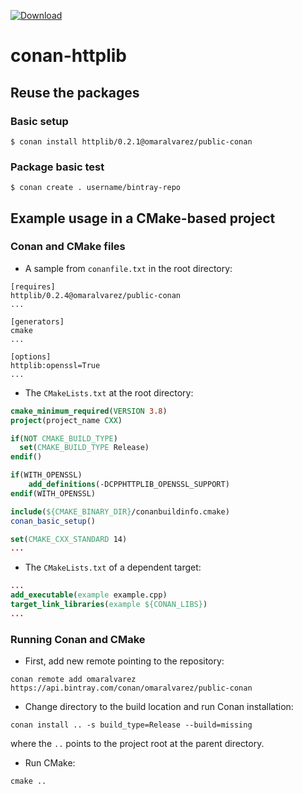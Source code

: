 [ ![Download](https://api.bintray.com/packages/omaralvarez/public-conan/httplib%3Aomaralvarez/images/download.svg) ](https://bintray.com/omaralvarez/public-conan/httplib%3Aomaralvarez/_latestVersion)

# conan-httplib
    
## Reuse the packages

### Basic setup

    $ conan install httplib/0.2.1@omaralvarez/public-conan

### Package basic test

    $ conan create . username/bintray-repo
    
## Example usage in a CMake-based project

### Conan and CMake files

* A sample from `conanfile.txt` in the root directory:
```
[requires]
httplib/0.2.4@omaralvarez/public-conan
...

[generators]
cmake
...

[options]
httplib:openssl=True
...
```

* The `CMakeLists.txt` at the root directory:
```cmake
cmake_minimum_required(VERSION 3.8)
project(project_name CXX)

if(NOT CMAKE_BUILD_TYPE)
  set(CMAKE_BUILD_TYPE Release)
endif()

if(WITH_OPENSSL)
    add_definitions(-DCPPHTTPLIB_OPENSSL_SUPPORT)
endif(WITH_OPENSSL)

include(${CMAKE_BINARY_DIR}/conanbuildinfo.cmake)
conan_basic_setup()

set(CMAKE_CXX_STANDARD 14)
...
```
* The `CMakeLists.txt` of a dependent target:
```cmake
...
add_executable(example example.cpp)
target_link_libraries(example ${CONAN_LIBS})
...
```

### Running Conan and CMake 

* First, add new remote pointing to the repository: 
```
conan remote add omaralvarez https://api.bintray.com/conan/omaralvarez/public-conan
```
* Change directory to the build location and run Conan installation:
```shell
conan install .. -s build_type=Release --build=missing
```
where the `..` points to the project root at the parent directory.
* Run CMake:
```shell
cmake ..
```
